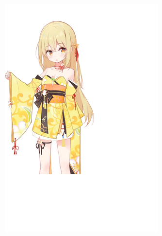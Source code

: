 <div style="position:relative; display: flex; flex-wrap: nowrap;"> 
    <img style='position:absolute; z-index:1;' src='github-metrics.svg' alt="github-metrics.svg"/>
    <img style='position:absolute; z-index:2;' src='https://raw.githubusercontent.com/keta1/keta1/main/pic/00.webp' width='300px' alt="00.webp"/>
</div> 

### Self Introduction

A college student

### Overall Status

[![Readme Card](https://github-readme-stats-one-bice.vercel.app/api?username=hoang3402&show_icons=true&role=OWNER,ORGANIZATION_MEMBER,COLLABORATOR)](https://github.com/anuraghazra/github-readme-stats)  

